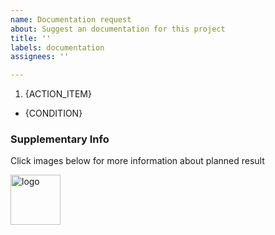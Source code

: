 ```yaml
---
name: Documentation request
about: Suggest an documentation for this project
title: ''
labels: documentation
assignees: ''

---
```


1. {ACTION_ITEM}

- {CONDITION}

### Supplementary Info

Click images below for more information about planned result

<p>
  <a href="{RESOURCE_URL}">
    <img src="{RESOURCE_IMG}" width=80 height=80 alt="logo">
  </a>
</p>
